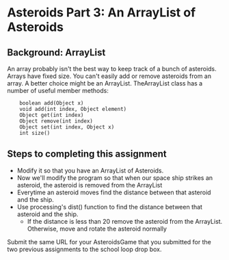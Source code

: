  Asteroids Part 3: An ArrayList of Asteroids
=======
Background: ArrayList
------
An array probably isn't the best way to keep track of a bunch of asteroids. Arrays have fixed size. You can't easily add or remove asteroids from an array. A better choice might be an ArrayList. TheArrayList class has a number of useful member methods:
```
    boolean add(Object x)
    void add(int index, Object element)
    Object get(int index)
    Object remove(int index)
    Object set(int index, Object x)
    int size()
```
Steps to completing this assignment
----------
  - Modify it so that you have an ArrayList of Asteroids.
  - Now we'll modify the program so that when our space ship strikes an asteroid, the asteroid is removed from the ArrayList
  - Everytime an asteroid moves find the distance between that asteroid and the ship.
  - Use processing's dist() function to find the distance between that asteroid and the ship.
      * If the distance is less than 20 remove the asteroid from the ArrayList.
        Otherwise, move and rotate the asteroid normally

Submit the same URL for your AsteroidsGame that you submitted for the two previous assignments to the school loop drop box.
